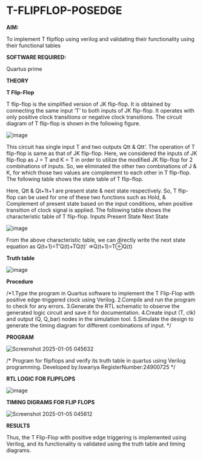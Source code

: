 # T-FLIPFLOP-POSEDGE

**AIM:**

To implement  T flipflop using verilog and validating their functionality using their functional tables

**SOFTWARE REQUIRED:**

Quartus prime

**THEORY**

**T Flip-Flop**

T flip-flop is the simplified version of JK flip-flop. It is obtained by connecting the same input ‘T’ to both inputs of JK flip-flop. It operates with only positive clock transitions or negative clock transitions. The circuit diagram of T flip-flop is shown in the following figure.

![image](https://github.com/naavaneetha/T-FLIPFLOP-POSEDGE/assets/154305477/458a68fe-2d08-4a9d-ac4f-7ae0480ce0bd)

 
This circuit has single input T and two outputs Qtt & Qtt’. The operation of T flip-flop is same as that of JK flip-flop. Here, we considered the inputs of JK flip-flop as J = T and K = T in order to utilize the modified JK flip-flop for 2 combinations of inputs. So, we eliminated the other two combinations of J & K, for which those two values are complement to each other in T flip-flop. The following table shows the state table of T flip-flop.

Here, Qtt & Qt+1t+1 are present state & next state respectively. So, T flip-flop can be used for one of these two functions such as Hold, & Complement of present state based on the input conditions, when positive transition of clock signal is applied. The following table shows the characteristic table of T flip-flop. Inputs Present State Next State

![image](https://github.com/naavaneetha/T-FLIPFLOP-POSEDGE/assets/154305477/cdd7fb32-539f-4b66-bb8d-f305a153c886)

 
From the above characteristic table, we can directly write the next state equation as Q(t+1)=T′Q(t)+TQ(t)′ ⇒Q(t+1)=T⊕Q(t)

**Truth table**

![image](https://github.com/user-attachments/assets/73939c1e-7cd2-4f65-a843-24cabfc25cda)

**Procedure**

/*1.Type the program in Quartus software to implement the T Flip-Flop with positive
edge-triggered clock using Verilog.
2.Compile and run the program to check for any errors.
3.Generate the RTL schematic to observe the generated logic circuit and save it for
documentation.
4.Create input (T, clk) and output (Q, Q_bar) nodes in the simulation tool.
5.Simulate the design to generate the timing diagram for different combinations of
input. */

**PROGRAM**

![Screenshot 2025-01-05 045632](https://github.com/user-attachments/assets/94c818d3-c5b7-42b9-bdd7-689bee092ae4)


/* Program for flipflops and verify its truth table in quartus using Verilog programming.
Developed by:Iswariya RegisterNumber:24900725 */

**RTL LOGIC FOR FLIPFLOPS**

![image](https://github.com/user-attachments/assets/3dbd7d02-4057-46d0-be99-ed3cb4bb4e87)

**TIMING DIGRAMS FOR FLIP FLOPS**

![Screenshot 2025-01-05 045612](https://github.com/user-attachments/assets/225f5571-681c-47ff-8ee8-53dce04e78b6)

**RESULTS**

Thus, the T Flip-Flop with positive edge triggering is implemented using Verilog, and its
functionality is validated using the truth table and timing diagrams.
